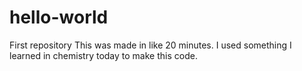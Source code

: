 # hello-world
First repository
This was made in like 20 minutes. I used something I learned in chemistry today to make this code.
